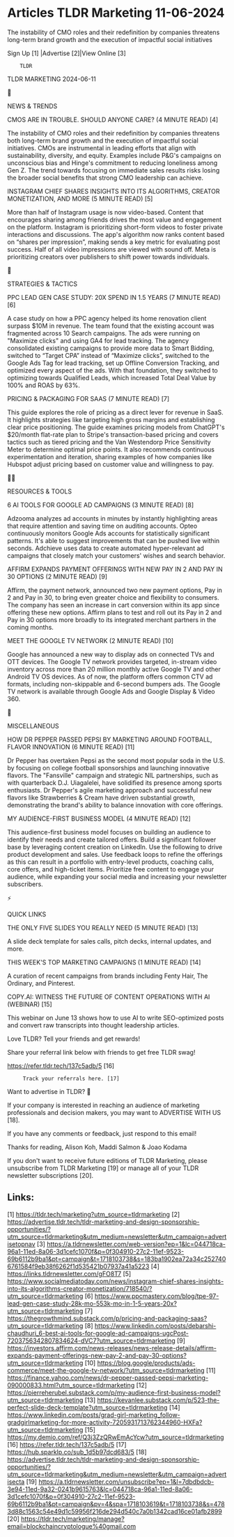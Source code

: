 # Articles TLDR Marketing 11-06-2024

The instability of CMO roles and their redefinition by companies
threatens long-term brand growth and the execution of impactful social
initiatives  

 Sign Up [1] |Advertise [2]|View Online [3] 

		TLDR 

TLDR MARKETING 2024-06-11

📱 

NEWS & TRENDS

 CMOS ARE IN TROUBLE. SHOULD ANYONE CARE? (4 MINUTE READ) [4] 

 The instability of CMO roles and their redefinition by companies
threatens both long-term brand growth and the execution of impactful
social initiatives. CMOs are instrumental in leading efforts that
align with sustainability, diversity, and equity. Examples include
P&G's campaigns on unconscious bias and Hinge's commitment to reducing
loneliness among Gen Z. The trend towards focusing on immediate sales
results risks losing the broader social benefits that strong CMO
leadership can achieve. 

 INSTAGRAM CHIEF SHARES INSIGHTS INTO ITS ALGORITHMS, CREATOR
MONETIZATION, AND MORE (5 MINUTE READ) [5] 

 More than half of Instagram usage is now video-based. Content that
encourages sharing among friends drives the most value and engagement
on the platform. Instagram is prioritizing short-form videos to foster
private interactions and discussions. The app's algorithm now ranks
content based on “shares per impression”, making sends a key
metric for evaluating post success. Half of all video impressions are
viewed with sound off. Meta is prioritizing creators over publishers
to shift power towards individuals. 

🚀 

STRATEGIES & TACTICS

 PPC LEAD GEN CASE STUDY: 20X SPEND IN 1.5 YEARS (7 MINUTE READ) [6] 

 A case study on how a PPC agency helped its home renovation client
surpass $10M in revenue. The team found that the existing account was
fragmented across 10 Search campaigns. The ads were running on
"Maximize clicks" and using GA4 for lead tracking. The agency
consolidated existing campaigns to provide more data to Smart Bidding,
switched to “Target CPA” instead of “Maximize clicks”,
switched to the Google Ads Tag for lead tracking, set up Offline
Conversion Tracking, and optimized every aspect of the ads. With that
foundation, they switched to optimizing towards Qualified Leads, which
increased Total Deal Value by 100% and ROAS by 63%. 

 PRICING & PACKAGING FOR SAAS (7 MINUTE READ) [7] 

 This guide explores the role of pricing as a direct lever for revenue
in SaaS. It highlights strategies like targeting high gross margins
and establishing clear price positioning. The guide examines pricing
models from ChatGPT's $20/month flat-rate plan to Stripe's
transaction-based pricing and covers tactics such as tiered pricing
and the Van Westendorp Price Sensitivity Meter to determine optimal
price points. It also recommends continuous experimentation and
iteration, sharing examples of how companies like Hubspot adjust
pricing based on customer value and willingness to pay. 

🧑‍💻 

RESOURCES & TOOLS

 6 AI TOOLS FOR GOOGLE AD CAMPAIGNS (3 MINUTE READ) [8] 

 Adzooma analyzes ad accounts in minutes by instantly highlighting
areas that require attention and saving time on auditing accounts.
Opteo continuously monitors Google Ads accounts for statistically
significant patterns. It's able to suggest improvements that can be
pushed live within seconds. Adchieve uses data to create automated
hyper-relevant ad campaigns that closely match your customers' wishes
and search behavior. 

 AFFIRM EXPANDS PAYMENT OFFERINGS WITH NEW PAY IN 2 AND PAY IN 30
OPTIONS (2 MINUTE READ) [9] 

 Affirm, the payment network, announced two new payment options, Pay
in 2 and Pay in 30, to bring even greater choice and flexibility to
consumers. The company has seen an increase in cart conversion within
its app since offering these new options. Affirm plans to test and
roll out its Pay in 2 and Pay in 30 options more broadly to its
integrated merchant partners in the coming months. 

 MEET THE GOOGLE TV NETWORK (2 MINUTE READ) [10] 

 Google has announced a new way to display ads on connected TVs and
OTT devices. The Google TV network provides targeted, in-stream video
inventory across more than 20 million monthly active Google TV and
other Android TV OS devices. As of now, the platform offers common CTV
ad formats, including non-skippable and 6-second bumpers ads. The
Google TV network is available through Google Ads and Google Display &
Video 360. 

🎁 

MISCELLANEOUS

 HOW DR PEPPER PASSED PEPSI BY MARKETING AROUND FOOTBALL, FLAVOR
INNOVATION (6 MINUTE READ) [11] 

 Dr Pepper has overtaken Pepsi as the second most popular soda in the
U.S. by focusing on college football sponsorships and launching
innovative flavors. The "Fansville" campaign and strategic NIL
partnerships, such as with quarterback D.J. Uiagalelei, have
solidified its presence among sports enthusiasts. Dr Pepper's agile
marketing approach and successful new flavors like Strawberries &
Cream have driven substantial growth, demonstrating the brand's
ability to balance innovation with core offerings. 

 MY AUDIENCE-FIRST BUSINESS MODEL (4 MINUTE READ) [12] 

 This audience-first business model focuses on building an audience to
identify their needs and create tailored offers. Build a significant
follower base by leveraging content creation on LinkedIn. Use the
following to drive product development and sales. Use feedback loops
to refine the offerings as this can result in a portfolio with
entry-level products, coaching calls, core offers, and high-ticket
items. Prioritize free content to engage your audience, while
expanding your social media and increasing your newsletter
subscribers. 

⚡ 

QUICK LINKS

 THE ONLY FIVE SLIDES YOU REALLY NEED (5 MINUTE READ) [13] 

 A slide deck template for sales calls, pitch decks, internal updates,
and more. 

 THIS WEEK'S TOP MARKETING CAMPAIGNS (1 MINUTE READ) [14] 

 A curation of recent campaigns from brands including Fenty Hair, The
Ordinary, and Pinterest. 

 COPY.AI: WITNESS THE FUTURE OF CONTENT OPERATIONS WITH AI (WEBINAR)
[15] 

 This webinar on June 13 shows how to use AI to write SEO-optimized
posts and convert raw transcripts into thought leadership articles. 

Love TLDR? Tell your friends and get rewards!

 Share your referral link below with friends to get free TLDR swag! 

 https://refer.tldr.tech/137c5adb/5 [16] 

		 Track your referrals here. [17] 

Want to advertise in TLDR? 📰

 If your company is interested in reaching an audience of marketing
professionals and decision makers, you may want to ADVERTISE WITH US
[18]. 

 If you have any comments or feedback, just respond to this email! 

Thanks for reading, 
Alison Koh, Maddi Salmon & Joao Kodama 

If you don't want to receive future editions of TLDR Marketing, please
unsubscribe from TLDR Marketing [19] or manage all of your TLDR
newsletter subscriptions [20]. 

 

Links:
------
[1] https://tldr.tech/marketing?utm_source=tldrmarketing
[2] https://advertise.tldr.tech/tldr-marketing-and-design-sponsorship-opportunities/?utm_source=tldrmarketing&utm_medium=newsletter&utm_campaign=advertisetopnav
[3] https://a.tldrnewsletter.com/web-version?ep=1&lc=044718ca-96a1-11ed-8a06-3d1cefc1070f&p=0f304910-27c2-11ef-9523-69b6112b9ba1&pt=campaign&t=1718103738&s=183ba1902ea72a34c2527406761584f9eb38f6262f1d535421b07937a41a5223
[4] https://links.tldrnewsletter.com/gFO8T7
[5] https://www.socialmediatoday.com/news/instagram-chief-shares-insights-into-its-algorithms-creator-monetization/718540/?utm_source=tldrmarketing
[6] https://www.ppcmastery.com/blog/tpe-97-lead-gen-case-study-28k-mo-553k-mo-in-1-5-years-20x?utm_source=tldrmarketing
[7] https://thegrowthmind.substack.com/p/pricing-and-packaging-saas?utm_source=tldrmarketing
[8] https://www.linkedin.com/posts/debarshi-chaudhuri_6-best-ai-tools-for-google-ad-campaigns-ugcPost-7203756342807834624-dVC7?utm_source=tldrmarketing
[9] https://investors.affirm.com/news-releases/news-release-details/affirm-expands-payment-offerings-new-pay-2-and-pay-30-options?utm_source=tldrmarketing
[10] https://blog.google/products/ads-commerce/meet-the-google-tv-network/?utm_source=tldrmarketing
[11] https://finance.yahoo.com/news/dr-pepper-passed-pepsi-marketing-090000833.html?utm_source=tldrmarketing
[12] https://pierreherubel.substack.com/p/my-audience-first-business-model?utm_source=tldrmarketing
[13] https://kevanlee.substack.com/p/523-the-perfect-slide-deck-template?utm_source=tldrmarketing
[14] https://www.linkedin.com/posts/grad-girl-marketing_follow-gradgirlmarketing-for-more-activity-7205931713762344960-HXFa?utm_source=tldrmarketing
[15] https://my.demio.com/ref/Q3j3ZzQRwEmAcYcw?utm_source=tldrmarketing
[16] https://refer.tldr.tech/137c5adb/5
[17] https://hub.sparklp.co/sub_1d5b97dcd683/5
[18] https://advertise.tldr.tech/tldr-marketing-and-design-sponsorship-opportunities/?utm_source=tldrmarketing&utm_medium=newsletter&utm_campaign=advertisecta
[19] https://a.tldrnewsletter.com/unsubscribe?ep=1&l=7dbdbdcb-3e94-11ed-9a32-0241b9615763&lc=044718ca-96a1-11ed-8a06-3d1cefc1070f&p=0f304910-27c2-11ef-9523-69b6112b9ba1&pt=campaign&pv=4&spa=1718103619&t=1718103738&s=4783d88c1563c54e49d1c59956f216de294d540c7a0b1342cad16ce01afb2899
[20] https://tldr.tech/marketing/manage?email=blockchaincryptologue%40gmail.com